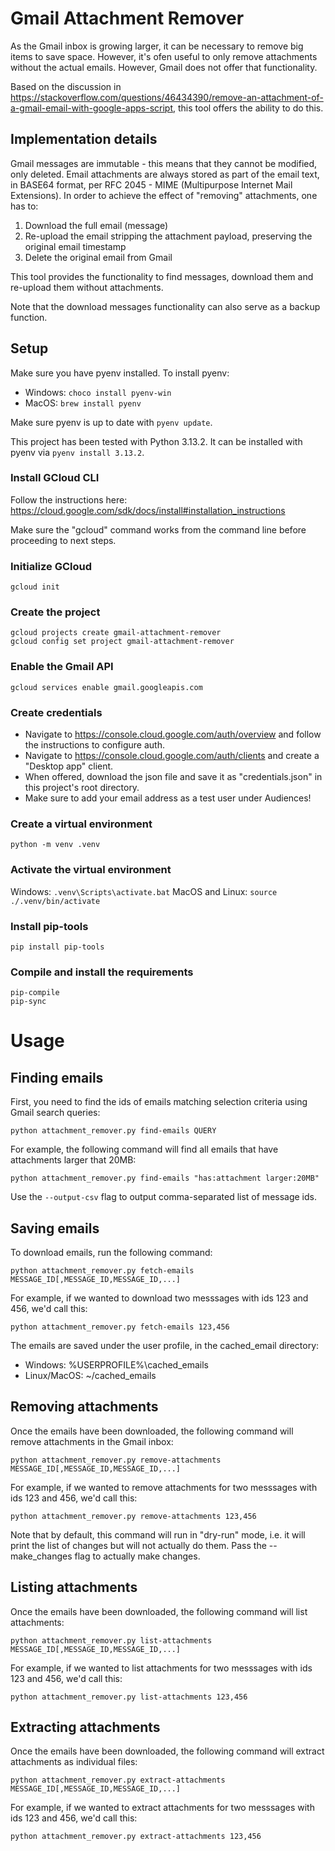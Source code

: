 # Gmail Attachment Remover

As the Gmail inbox is growing larger, it can be necessary to remove big items to save space. However, it's ofen useful to only remove attachments without the actual emails.
However, Gmail does not offer that functionality.

Based on the discussion in https://stackoverflow.com/questions/46434390/remove-an-attachment-of-a-gmail-email-with-google-apps-script, this tool offers the ability to do this.

## Implementation details

Gmail messages are immutable - this means that they cannot be modified, only deleted. Email attachments are always stored as part of the email text, in BASE64 format, per RFC 2045 - MIME (Multipurpose Internet Mail Extensions).
In order to achieve the effect of "removing" attachments, one has to:

1. Download the full email (message)
2. Re-upload the email stripping the attachment payload, preserving the original email timestamp
3. Delete the original email from Gmail

This tool provides the functionality to find messages, download them and re-upload them without attachments.

Note that the download messages functionality can also serve as a backup function.

## Setup

Make sure you have pyenv installed. To install pyenv:

- Windows: `choco install pyenv-win`
- MacOS: `brew install pyenv`

Make sure pyenv is up to date with `pyenv update`.

This project has been tested with Python 3.13.2.
It can be installed with pyenv via `pyenv install 3.13.2`.

### Install GCloud CLI

Follow the instructions here:
https://cloud.google.com/sdk/docs/install#installation_instructions

Make sure the "gcloud" command works from the command line before proceeding to next steps.

### Initialize GCloud

```
gcloud init
```

### Create the project

```
gcloud projects create gmail-attachment-remover
gcloud config set project gmail-attachment-remover
```

### Enable the Gmail API

```
gcloud services enable gmail.googleapis.com
```

### Create credentials

- Navigate to https://console.cloud.google.com/auth/overview and follow the instructions to configure auth.
- Navigate to https://console.cloud.google.com/auth/clients and create a "Desktop app" client.
- When offered, download the json file and save it as "credentials.json" in this project's root directory.
- Make sure to add your email address as a test user under Audiences!

### Create a virtual environment

```
python -m venv .venv
```

### Activate the virtual environment

Windows: `.venv\Scripts\activate.bat`
MacOS and Linux: `source ./.venv/bin/activate`

### Install pip-tools

```
pip install pip-tools
```

### Compile and install the requirements

```
pip-compile
pip-sync
```

# Usage

## Finding emails

First, you need to find the ids of emails matching selection criteria using Gmail search queries:

```
python attachment_remover.py find-emails QUERY
```

For example, the following command will find all emails that have attachments larger that 20MB:

```
python attachment_remover.py find-emails "has:attachment larger:20MB"
```

Use the `--output-csv` flag to output comma-separated list of message ids.

## Saving emails

To download emails, run the following command:

```
python attachment_remover.py fetch-emails MESSAGE_ID[,MESSAGE_ID,MESSAGE_ID,...]
```

For example, if we wanted to download two messsages with ids 123 and 456, we'd call this:

```
python attachment_remover.py fetch-emails 123,456
```

The emails are saved under the user profile, in the cached_email directory:

- Windows: %USERPROFILE%\cached_emails
- Linux/MacOS: ~/cached_emails

##  Removing attachments

Once the emails have been downloaded, the following command will remove attachments in the Gmail inbox:

```
python attachment_remover.py remove-attachments MESSAGE_ID[,MESSAGE_ID,MESSAGE_ID,...]
```

For example, if we wanted to remove attachments for two messsages with ids 123 and 456, we'd call this:

```
python attachment_remover.py remove-attachments 123,456
```

Note that by default, this command will run in "dry-run" mode, i.e. it will print the list of changes but will not actually do them.
Pass the  --make_changes flag to actually make changes.

##  Listing attachments

Once the emails have been downloaded, the following command will list attachments:

```
python attachment_remover.py list-attachments MESSAGE_ID[,MESSAGE_ID,MESSAGE_ID,...]
```

For example, if we wanted to list attachments for two messsages with ids 123 and 456, we'd call this:

```
python attachment_remover.py list-attachments 123,456
```

##  Extracting attachments

Once the emails have been downloaded, the following command will extract attachments as individual files:

```
python attachment_remover.py extract-attachments MESSAGE_ID[,MESSAGE_ID,MESSAGE_ID,...]
```

For example, if we wanted to extract attachments for two messsages with ids 123 and 456, we'd call this:

```
python attachment_remover.py extract-attachments 123,456
```

